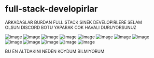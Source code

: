 # full-stack-developirlar

ARKADASLAR BURDAN FULL STACK SINEK DEVELOPIRLERE SELAM OLSUN 
DISCORD BOTU YAPARAK COK HAVALI DURUYORSUNUZ

![image](https://cdn.discordapp.com/attachments/1096439909499273246/1097541847112503296/kapsent_tweet.jpg)
![image](https://cdn.discordapp.com/attachments/1096439909499273246/1097541708570431628/kapsent_tweet.jpg)
![image](https://cdn.discordapp.com/attachments/1096439909499273246/1097541950577577994/kapsent_tweet.jpg)
![image](https://cdn.discordapp.com/attachments/1096439909499273246/1097543719076515951/kapsent_tweet.jpg)
![image](https://cdn.discordapp.com/attachments/1096390886344101969/1097546435949502564/kapsent_tweet_6.png)
![image](https://cdn.discordapp.com/attachments/1096390886344101969/1097546436301828106/kapsent_tweet_7.png)
![image](https://cdn.discordapp.com/attachments/1096390886344101969/1097546436662534154/kapsent_tweet_8.png)
![image](https://cdn.discordapp.com/attachments/1096390886344101969/1097546436884824145/kapsent_tweet_9.png)
![image](https://cdn.discordapp.com/attachments/1096390886344101969/1097546437094551682/kapsent_tweet_10.png)
![image](https://cdn.discordapp.com/attachments/1096390886344101969/1097546437778219119/kapsent_tweet_5.png)
![image](https://cdn.discordapp.com/attachments/1096390886344101969/1097546437551730718/kapsent_tweet_4.png)
![image](https://cdn.discordapp.com/attachments/1096439909499273246/1097547331274035261/kapsent_tweet.jpg)
![image](https://cdn.discordapp.com/attachments/1096390886344101969/1097543454092963940/kapsent_tweet_3.png)

BU EN ALTDAKINI NEDEN KOYDUM BILMIYORUM 
